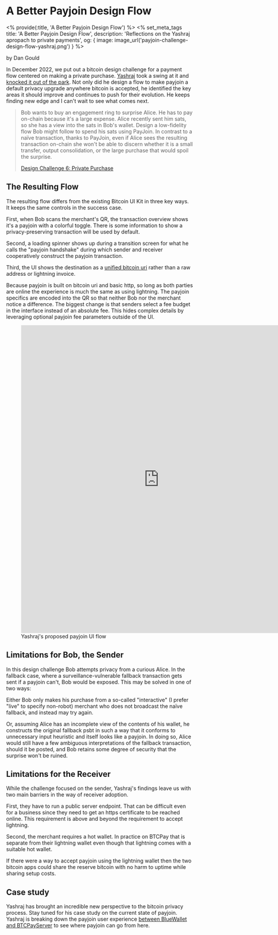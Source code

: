 # A Better Payjoin Design Flow

<% provide(:title, 'A Better Payjoin Design Flow') %>
<% set_meta_tags title: 'A Better Payjoin Design Flow', description: 'Reflections on the Yashraj apropach to private payments', og: { image: image_url('payjoin-challenge-design-flow-yashraj.png') } %>

<span class="by-line">by Dan Gould</span>

In December 2022, we put out a bitcoin design challenge for a payment flow centered on making a private purchase. [Yashraj](https://iris.to//npub1yashrajtj3ddn9u2ypzalp4qew4f9u8wls0tpf5kuvqarenqwckql8adnu) took a swing at it and <a href="https://docs.google.com/document/d/16HmzGnI1620W5HqFGw2KhjqytLzByBwD4uXMKW3RFxQ/edit" target="_blank">knocked it out of the park</a>. Not only did he design a flow to make payjoin a default privacy upgrade anywhere bitcoin is accepted, he identified the key areas it should improve and continues to push for their evolution. He keeps finding new edge and I can't wait to see what comes next.

> Bob wants to buy an engagement ring to surprise Alice. He has to pay on-chain because it's a large expense. Alice recently sent him sats, so she has a view into the sats in Bob's wallet. Design a low-fidelity flow Bob might follow to spend his sats using PayJoin. In contrast to a naïve transaction, thanks to PayJoin, even if Alice sees the resulting transaction on-chain she won't be able to discern whether it is a small transfer, output consolidation, or the large purchase that would spoil the surprise.
>
> <span>[Design Challenge 6: Private Purchase](https://bitcoin.design/guide/resources/design-challenges/#challenge-6-private-purchase)</span>

## The Resulting Flow

The resulting flow differs from the existing Bitcoin UI Kit in three key ways. It keeps the same controls in the success case.

First, when Bob scans the merchant's QR, the transaction overview shows it's a payjoin with a colorful toggle. There is some information to show a privacy-preserving transaction will be used by default.

Second, a loading spinner shows up during a transition screen for what he calls the "payjoin handshake" during which sender and receiver cooperatively construct the payjoin transaction.

Third, the UI shows the destination as a [unified bitcoin uri](https://bitcoinqr.dev/) rather than a raw address or lightning invoice.

Because payjoin is built on bitcoin uri and basic http, so long as both parties are online the experience is much the same as using lightning. The payjoin specifics are encoded into the QR so that neither Bob nor the merchant notice a difference. The biggest change is that senders select a fee budget in the interface instead of an absolute fee. This hides complex details by leveraging optional payjoin fee parameters outside of the UI.

<figure>
   <iframe style="border: 1px solid rgba(0, 0, 0, 0.1);" width="740" height="827" src="https://www.figma.com/embed?embed_host=share&url=https%3A%2F%2Fwww.figma.com%2Ffile%2FhCHA4qjxQGiX06ddnWADyW%2F%255Byashraj's-copy%255D-Bitcoin-Wallet-UI-Kit-%2526-Design-System%3Fnode-id%3D4331%253A66395%26t%3DnhmM7q2r11uYaV6Z-1" allowfullscreen></iframe>
   <figcaption>Yashraj's proposed payjoin UI flow</figcaption>
</figure>

## Limitations for Bob, the Sender

In this design challenge Bob attempts privacy from a curious Alice. In the fallback case, where a surveillance-vulnerable fallback transaction gets sent if a payjoin can't, Bob would be exposed. This may be solved in one of two ways:

Either Bob only makes his purchase from a so-called "interactive" (I prefer "live" to specify non-robot) merchant who does not broadcast the naïve fallback, and instead may try again.

Or, assuming Alice has an incomplete view of the contents of his wallet, he constructs the original fallback psbt in such a way that it conforms to unnecessary input heuristic and itself looks like a payjoin. In doing so, Alice would still have a few ambiguous interpretations of the fallback transaction, should it be posted, and Bob retains some degree of security that the surprise won't be ruined.

## Limitations for the Receiver

While the challenge focused on the sender, Yashraj's findings leave us with two main barriers in the way of receiver adoption.

First, they have to run a public server endpoint. That can be difficult even for a business since they need to get an https certificate to be reached online. This requirement is above and beyond the requirement to accept lightning.

Second, the merchant requires a hot wallet. In practice on BTCPay that is separate from their lightning wallet even though that lightning comes with a suitable hot wallet.

If there were a way to accept payjoin using the lightning wallet then the two bitcoin apps could share the reserve bitcoin with no harm to uptime while sharing setup costs.

## Case study

Yashraj has brought an incredible new perspective to the bitcoin privacy process. Stay tuned for his case study on the current state of payjoin. Yashraj is breaking down the payjoin user experience [between BlueWallet and BTCPayServer](https://twitter.com/i/status/1313822205286010883) to see where payjoin can go from here.
